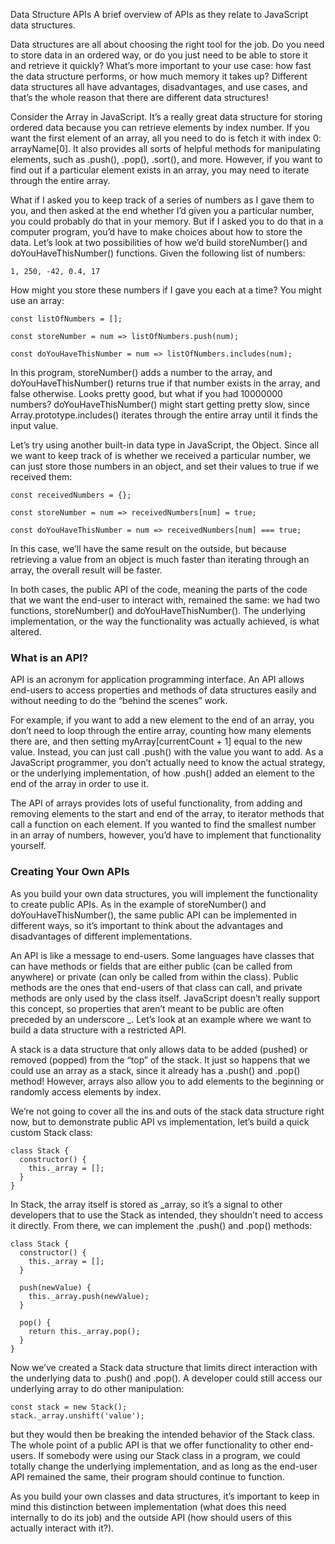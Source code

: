 Data Structure APIs
A brief overview of APIs as they relate to JavaScript data structures.

Data structures are all about choosing the right tool for the job. Do you need to store data in an ordered way, or do you just need to be able to store it and retrieve it quickly? What’s more important to your use case: how fast the data structure performs, or how much memory it takes up? Different data structures all have advantages, disadvantages, and use cases, and that’s the whole reason that there are different data structures!

Consider the Array in JavaScript. It’s a really great data structure for storing ordered data because you can retrieve elements by index number. If you want the first element of an array, all you need to do is fetch it with index 0: arrayName[0]. It also provides all sorts of helpful methods for manipulating elements, such as .push(), .pop(), .sort(), and more. However, if you want to find out if a particular element exists in an array, you may need to iterate through the entire array.

What if I asked you to keep track of a series of numbers as I gave them to you, and then asked at the end whether I’d given you a particular number, you could probably do that in your memory. But if I asked you to do that in a computer program, you’d have to make choices about how to store the data. Let’s look at two possibilities of how we’d build storeNumber() and doYouHaveThisNumber() functions. Given the following list of numbers:

```
1, 250, -42, 0.4, 17
```

How might you store these numbers if I gave you each at a time? You might use an array:

```
const listOfNumbers = [];

const storeNumber = num => listOfNumbers.push(num);

const doYouHaveThisNumber = num => listOfNumbers.includes(num);
```

In this program, storeNumber() adds a number to the array, and doYouHaveThisNumber() returns true if that number exists in the array, and false otherwise. Looks pretty good, but what if you had 10000000 numbers? doYouHaveThisNumber() might start getting pretty slow, since Array.prototype.includes() iterates through the entire array until it finds the input value.

Let’s try using another built-in data type in JavaScript, the Object. Since all we want to keep track of is whether we received a particular number, we can just store those numbers in an object, and set their values to true if we received them:

```
const receivedNumbers = {};

const storeNumber = num => receivedNumbers[num] = true;

const doYouHaveThisNumber = num => receivedNumbers[num] === true;
```

In this case, we’ll have the same result on the outside, but because retrieving a value from an object is much faster than iterating through an array, the overall result will be faster.

In both cases, the public API of the code, meaning the parts of the code that we want the end-user to interact with, remained the same: we had two functions, storeNumber() and doYouHaveThisNumber(). The underlying implementation, or the way the functionality was actually achieved, is what altered.

### What is an API?

API is an acronym for application programming interface. An API allows end-users to access properties and methods of data structures easily and without needing to do the “behind the scenes” work.

For example, if you want to add a new element to the end of an array, you don’t need to loop through the entire array, counting how many elements there are, and then setting myArray[currentCount + 1] equal to the new value. Instead, you can just call .push() with the value you want to add. As a JavaScript programmer, you don’t actually need to know the actual strategy, or the underlying implementation, of how .push() added an element to the end of the array in order to use it.

The API of arrays provides lots of useful functionality, from adding and removing elements to the start and end of the array, to iterator methods that call a function on each element. If you wanted to find the smallest number in an array of numbers, however, you’d have to implement that functionality yourself.

### Creating Your Own APIs

As you build your own data structures, you will implement the functionality to create public APIs. As in the example of storeNumber() and doYouHaveThisNumber(), the same public API can be implemented in different ways, so it’s important to think about the advantages and disadvantages of different implementations.

An API is like a message to end-users. Some languages have classes that can have methods or fields that are either public (can be called from anywhere) or private (can only be called from within the class). Public methods are the ones that end-users of that class can call, and private methods are only used by the class itself. JavaScript doesn’t really support this concept, so properties that aren’t meant to be public are often preceded by an underscore \_. Let’s look at an example where we want to build a data structure with a restricted API.

A stack is a data structure that only allows data to be added (pushed) or removed (popped) from the “top” of the stack. It just so happens that we could use an array as a stack, since it already has a .push() and .pop() method! However, arrays also allow you to add elements to the beginning or randomly access elements by index.

We’re not going to cover all the ins and outs of the stack data structure right now, but to demonstrate public API vs implementation, let’s build a quick custom Stack class:

```
class Stack {
  constructor() {
    this._array = [];
  }
}
```

In Stack, the array itself is stored as \_array, so it’s a signal to other developers that to use the Stack as intended, they shouldn’t need to access it directly. From there, we can implement the .push() and .pop() methods:

```
class Stack {
  constructor() {
    this._array = [];
  }

  push(newValue) {
    this._array.push(newValue);
  }

  pop() {
    return this._array.pop();
  }
}
```

Now we’ve created a Stack data structure that limits direct interaction with the underlying data to .push() and .pop(). A developer could still access our underlying array to do other manipulation:

```
const stack = new Stack();
stack._array.unshift('value');
```

but they would then be breaking the intended behavior of the Stack class. The whole point of a public API is that we offer functionality to other end-users. If somebody were using our Stack class in a program, we could totally change the underlying implementation, and as long as the end-user API remained the same, their program should continue to function.

As you build your own classes and data structures, it’s important to keep in mind this distinction between implementation (what does this need internally to do its job) and the outside API (how should users of this actually interact with it?).
